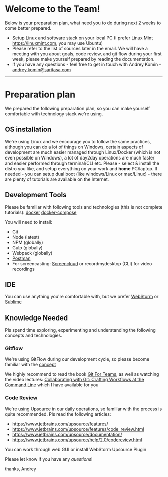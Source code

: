 # Welcome to the Team!

Below is your preparation plan, what need you to do during next 2 weeks to come better prepared.

- Setup Linux and software stack on your local PC (I prefer Linux Mint https://linuxmint.com, you may use Ubuntu)
- Please refer to the list of sources later in the email. We will have a meeting with you about goals, code review, and git flow during your first week, please make yourself prepared by reading the documentation. 
- If you have any questions - feel free to get in touch with Andrey Komin - andrey.komin@saritasa.com

---

# Preparation plan
We prepared the following preparation plan, so you can make yourself comfortable with technology stack we're using. 

## OS installation
We're using Linux and we encourage you to follow the same practices, although you can do a lot of things on Windows, certain aspects of development are much easier managed through Linux/Docker (which is not even possible on Windows), a lot of day2day operations are much faster and easier performed through terminal/CLI etc. Please - select & install the distro you like, and setup everything on your work and **home** PC/laptop. If needed - you can setup dual boot (like windows/Linux or mac/Linux) - there are plenty of tutorials are available on the Internet.

## Development Tools

Please be familiar with following tools and technologies (this is not complete tutorials):
[docker](https://docs.docker.com/engine/getstarted/)
[docker-compose](https://docs.docker.com/compose/overview/)

You will need to install:

- Git
- Node (latest)
- NPM (globally)
- Gulp (globally)
- Webpack (globally)
- [Postman](getpostman.com)
- For screencasting: [Screencloud](https://screencloud.net/) or recordmydesktop (CLI) for video recordings



## IDE
You can use anything you're comfortable with, but we prefer [WebStorm](https://www.jetbrains.com/webstorm/download/#section=linux-version) or [Sublime](http://www.sublimetext.com/download)

## Knowledge Needed
Pls spend time exploring, experimenting and understanding the following concepts and technologies.

### Gitflow
We're using GitFlow during our development cycle, so please become familiar with the [concept](https://datasift.github.io/gitflow/IntroducingGitFlow.html)

We highly recommend to read the book [Git For Teams](http://gitforteams.com), as well as watching the video lectures: [Collaborating with Git: Crafting Workflows at the Command Line](http://shop.oreilly.com/product/0636920034872.do) which I have available for you

### Code Review
We're using Upsource in our daily operations, so familiar with the process is quite recommended. Pls read the following articles:

- https://www.jetbrains.com/upsource/features/
- https://www.jetbrains.com/upsource/features/code_review.html
- https://www.jetbrains.com/upsource/documentation/
- https://www.jetbrains.com/upsource/help/2.0/codereview.html

You can work through web GUI or install WebStorm Upsource Plugin

Please let know if you have any _questions_!

thanks,
Andrey

